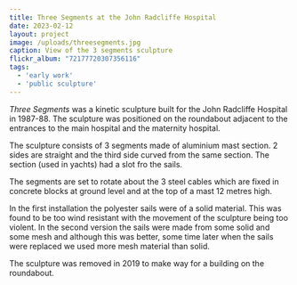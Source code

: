 ```yaml
---
title: Three Segments at the John Radcliffe Hospital
date: 2023-02-12
layout: project
image: /uploads/threesegments.jpg
caption: View of the 3 segments sculpture
flickr_album: "72177720307356116"
tags:
  - 'early work'
  - 'public sculpture'
---
```

*Three Segments*  was a kinetic sculpture built for the John Radcliffe Hospital in 1987-88. The sculpture was positioned on the roundabout adjacent to the entrances to the main hospital and the maternity hospital. 

The sculpture consists of 3 segments made of aluminium mast section. 2 sides are straight and the third side curved from the same section. The section (used in yachts) had a slot fro the sails.

The segments are set to rotate about the 3 steel cables which are fixed in concrete blocks at ground level and at the top of a mast 12 metres high.

In the first installation the polyester sails were of a solid material. This was found to be too wind resistant with the movement of the sculpture being too violent. In the second version the sails were made from some solid and some mesh and although this was better, some time later when the sails were replaced we used more mesh material than solid.

The sculpture was removed in 2019 to make way for a building on the roundabout.
